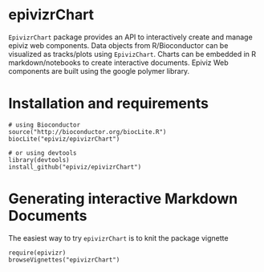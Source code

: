# epivizrChart

`EpivizrChart` package provides an API to interactively create and manage epiviz web components. Data objects from R/Bioconductor can be visualized as tracks/plots using `EpivizChart`. Charts can be embedded in R markdown/notebooks to create interactive documents. Epiviz Web components are built using the google polymer library. 

# Installation and requirements

```{r}
# using Bioconductor
source("http://bioconductor.org/biocLite.R")
biocLite("epiviz/epivizrChart")

# or using devtools
library(devtools)
install_github("epiviz/epivizrChart")
```

# Generating interactive Markdown Documents

The easiest way to try `epivizrChart` is to knit the package vignette

```
require(epivizr)
browseVignettes("epivizrChart")
```
